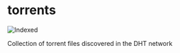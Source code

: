 torrents 
========
![Indexed](https://img.shields.io/badge/indexed-229806-blue)

Collection of torrent files discovered in the DHT network
